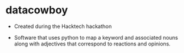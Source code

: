# datacowboy
+ Created during the Hacktech hackathon 


+ Software that uses python to map a keyword and associated nouns along with adjectives that correspond to reactions and opinions.
